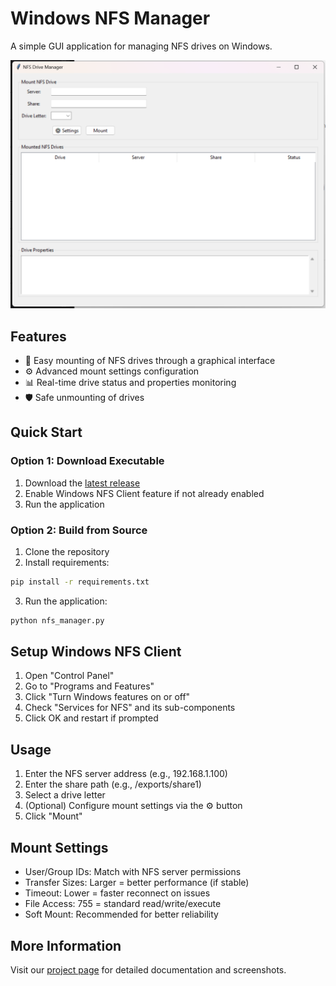 # Windows NFS Manager

A simple GUI application for managing NFS drives on Windows.

![NFS Manager](docs/application.png)

## Features
- 🔌 Easy mounting of NFS drives through a graphical interface
- ⚙️ Advanced mount settings configuration
- 📊 Real-time drive status and properties monitoring
- 🛡️ Safe unmounting of drives

## Quick Start

### Option 1: Download Executable
1. Download the [latest release](https://github.com/yani-/windows-nfs-manager/releases/latest)
2. Enable Windows NFS Client feature if not already enabled
3. Run the application

### Option 2: Build from Source
1. Clone the repository
2. Install requirements:
```bash
pip install -r requirements.txt
```
3. Run the application:
```bash
python nfs_manager.py
```

## Setup Windows NFS Client

1. Open "Control Panel"
2. Go to "Programs and Features"
3. Click "Turn Windows features on or off"
4. Check "Services for NFS" and its sub-components
5. Click OK and restart if prompted

## Usage

1. Enter the NFS server address (e.g., 192.168.1.100)
2. Enter the share path (e.g., /exports/share1)
3. Select a drive letter
4. (Optional) Configure mount settings via the ⚙️ button
5. Click "Mount"

## Mount Settings

- User/Group IDs: Match with NFS server permissions
- Transfer Sizes: Larger = better performance (if stable)
- Timeout: Lower = faster reconnect on issues
- File Access: 755 = standard read/write/execute
- Soft Mount: Recommended for better reliability

## More Information

Visit our [project page](https://yani-.github.io/windows-nfs-manager/) for detailed documentation and screenshots. 